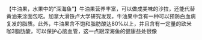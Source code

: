 【牛油果，水果中的“深海鱼”】牛油果营养丰富，可以做成美味的沙拉，还能代替黄油来涂面包吃。加拿大滑铁卢大学研究发现，牛油果中含有一种可以预防白血病复发的脂质。此外，牛油果含不饱和脂肪酸达80%以上，并且含有一定量的欧米咖3脂肪酸，可以保护心脑血管，这一点跟深海鱼的健康益处很像
